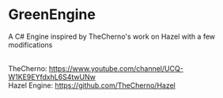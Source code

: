 # GreenEngine
A C# Engine inspired by TheCherno's work on Hazel with a few modifications <br> <br>

TheCherno: https://www.youtube.com/channel/UCQ-W1KE9EYfdxhL6S4twUNw <br>
Hazel Engine: https://github.com/TheCherno/Hazel
